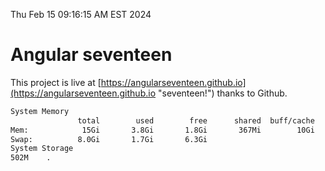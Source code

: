Thu Feb 15 09:16:15 AM EST 2024

# Angular seventeen


This project is live at [https://angularseventeen.github.io](https://angularseventeen.github.io "seventeen!") thanks to Github.

```bash
System Memory
               total        used        free      shared  buff/cache   available
Mem:            15Gi       3.8Gi       1.8Gi       367Mi        10Gi        11Gi
Swap:          8.0Gi       1.7Gi       6.3Gi
System Storage
502M	.
```

